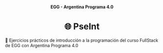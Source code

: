 <h4 align="center">
  EGG - Argentina Programa 4.0
</h4>

<h1 align="center">
  🌐 PseInt
</h1>

💾 Ejercicios prácticos de introducción a la programación del curso FullStack de EGG con Argentina Programa 4.0
